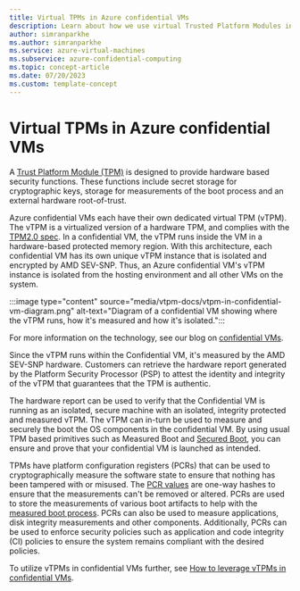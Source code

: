 ```yaml
---
title: Virtual TPMs in Azure confidential VMs
description: Learn about how we use virtual Trusted Platform Modules in our confidential VMs.
author: simranparkhe
ms.author: simranparkhe
ms.service: azure-virtual-machines
ms.subservice: azure-confidential-computing
ms.topic: concept-article
ms.date: 07/20/2023
ms.custom: template-concept
---
```


# Virtual TPMs in Azure confidential VMs

A [Trust Platform Module (TPM)](/windows/security/information-protection/tpm/trusted-platform-module-overview) is designed to provide hardware based security functions. These functions include secret storage for cryptographic keys, storage for measurements of the boot process and an external hardware root-of-trust. 

Azure confidential VMs each have their own dedicated virtual TPM (vTPM). The vTPM is a virtualized version of a hardware TPM, and complies with the [TPM2.0 spec](/windows/security/information-protection/tpm/tpm-recommendations#why-tpm-20). In a confidential VM, the vTPM runs inside the VM in a hardware-based protected memory region. With this architecture, each confidential VM has its own unique vTPM instance that is isolated and encrypted by AMD SEV-SNP. Thus, an Azure confidential VM's vTPM instance is isolated from the hosting environment and all other VMs on the system.

:::image type="content" source="media/vtpm-docs/vtpm-in-confidential-vm-diagram.png" alt-text="Diagram of a confidential VM showing where the vTPM runs, how it's measured and how it's isolated.":::

For more information on the technology, see our blog on [confidential VMs](https://techcommunity.microsoft.com/t5/windows-os-platform-blog/confidential-vms-on-azure/ba-p/3836282).

Since the vTPM runs within the Confidential VM, it's measured by the AMD SEV-SNP hardware. Customers can retrieve the hardware report generated by the Platform Security Processor (PSP) to attest the identity and integrity of the vTPM that guarantees that the TPM is authentic.

The hardware report can be used to verify that the Confidential VM is running as an isolated, secure machine with an isolated, integrity protected and measured vTPM. The vTPM can in-turn be used to measure and securely the boot the OS components in the confidential VM. By using usual TPM based primitives such as Measured Boot and [Secured Boot](/windows-hardware/design/device-experiences/oem-secure-boot), you can ensure and prove that your confidential VM is launched as intended.

TPMs have platform configuration registers (PCRs) that can be used to cryptographically measure the software state to ensure that nothing has been tampered with or misused. The [PCR values](/windows/security/hardware-security/tpm/switch-pcr-banks-on-tpm-2-0-devices) are one-way hashes to ensure that the measurements can't be removed or altered. PCRs are used to store the measurements of various boot artifacts to help with the [measured boot process](/azure/security/fundamentals/measured-boot-host-attestation). PCRs can also be used to measure applications, disk integrity measurements and other components. Additionally, PCRs can be used to enforce security policies such as application and code integrity (CI) policies to ensure the system remains compliant with the desired policies.

To utilize vTPMs in confidential VMs further, see [How to leverage vTPMs in confidential VMs](how-to-leverage-virtual-tpms-in-azure-confidential-vms.md).
